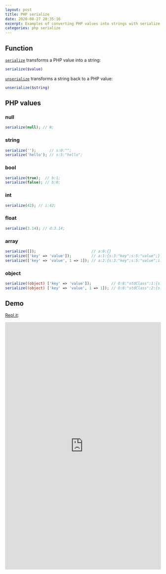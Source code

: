 ```yaml
---
layout: post
title: PHP serialize
date: 2020-08-27 20:35:16
excerpt: Examples of converting PHP values into strings with serialize.
categories: php serialize
---
```


## Function

[`serialize`](https://www.php.net/manual/en/function.serialize.php) transforms a PHP value into a string:

```php
serialize($value)
```

[`unserialize`](https://www.php.net/manual/en/function.unserialize.php) transforms a string back to a PHP value:

```php
unserialize($string)
```

## PHP values

### null

```php
serialize(null); // N;
```

### string

```php
serialize('');      // s:0:"";
serialize('hello'); // s:5:"hello";
```

### bool

```php
serialize(true);  // b:1;
serialize(false); // b:0;
```

### int

```php
serialize(42); // i:42;
```

### float

```php
serialize(3.14); // d:3.14;
```

### array

```php
serialize([]);                         // a:0:{}
serialize(['key' => 'value']);         // a:1:{s:3:"key";s:5:"value";}
serialize(['key' => 'value', 1 => 1]); // a:2:{s:3:"key";s:5:"value";i:1;i:1;}
```

### object

```php
serialize((object) ['key' => 'value']);         // O:8:"stdClass":1:{s:3:"key";s:5:"value";}
serialize((object) ['key' => 'value', 1 => 1]); // O:8:"stdClass":2:{s:3:"key";s:5:"value";s:1:"1";i:2;}
```

## Demo

[Repl.it](https://repl.it/@remarkablemark/PHP-serialize):

<iframe height="800px" width="100%" src="https://repl.it/@remarkablemark/PHP-serialize?lite=true" scrolling="no" frameborder="no" allowtransparency="true" allowfullscreen="true" sandbox="allow-forms allow-pointer-lock allow-popups allow-same-origin allow-scripts allow-modals"></iframe>
